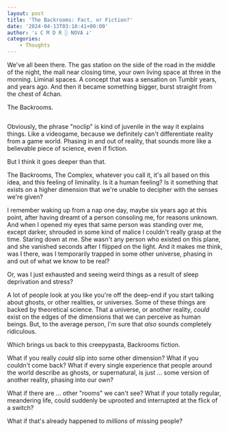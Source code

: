```yaml
---
layout: post
title: 'The Backrooms: Fact, or Fiction?'
date: '2024-04-13T03:10:41+00:00'
author: '𐕣 C M D R ░ NOVA 𐕣'
categories:
    - Thoughts
---
```


<!-- wp:paragraph -->
<p>We've all been there. The gas station on the side of the road in the middle of the night, the mall near closing time, your own living space at three in the morning. Liminal spaces. A concept that was a sensation on Tumblr years, and years ago. And then it became something bigger, burst straight from the chest of 4chan.</p>
<!-- /wp:paragraph -->

<!-- wp:paragraph -->
<p>The Backrooms.</p>
<!-- /wp:paragraph -->

<!-- wp:image {"id":1210,"sizeSlug":"large","linkDestination":"none"} -->
<figure class="wp-block-image size-large"><img src="https://cmdr-nova.online/wp-content/uploads/2024/04/backrooms-1024x1024.webp" alt="" class="wp-image-1210"/></figure>
<!-- /wp:image -->

<!-- wp:paragraph -->
<p>Obviously, the phrase "noclip" is kind of juvenile in the way it explains things. Like a videogame, because we definitely can't differentiate reality from a game world. Phasing in and out of reality, that sounds more like a believable piece of science, even if fiction.</p>
<!-- /wp:paragraph -->

<!-- wp:paragraph -->
<p>But I think it goes deeper than that.</p>
<!-- /wp:paragraph -->

<!-- wp:paragraph -->
<p>The Backrooms, The Complex, whatever you call it, it's all based on this idea, and this feeling of liminality. Is it a human feeling? Is it something that exists on a higher dimension that we're unable to decipher with the senses we're given?</p>
<!-- /wp:paragraph -->

<!-- wp:paragraph -->
<p>I remember waking up from a nap one day, maybe six years ago at this point, after having dreamt of a person consoling me, for reasons unknown. And when I opened my eyes that same person was standing over me, except darker, shrouded in some kind of malice I couldn't really grasp at the time. Staring down at me. She wasn't any person who existed on this plane, and she vanished seconds after I flipped on the light. And it makes me think, was I there, was I temporarily trapped in some other universe, phasing in and out of what we know to be real?</p>
<!-- /wp:paragraph -->

<!-- wp:paragraph -->
<p>Or, was I just exhausted and seeing weird things as a result of sleep deprivation and stress?</p>
<!-- /wp:paragraph -->

<!-- wp:paragraph -->
<p>A lot of people look at you like you're off the deep-end if you start talking about ghosts, or other realities, or universes. Some of these things are backed by theoretical science. That a universe, or another reality, <em>could</em> exist on the edges of the dimensions that we can perceive as human beings. But, to the average person, I'm sure that <em>also</em> sounds completely ridiculous.</p>
<!-- /wp:paragraph -->

<!-- wp:paragraph -->
<p>Which brings us back to this creepypasta, Backrooms fiction.</p>
<!-- /wp:paragraph -->

<!-- wp:paragraph -->
<p>What if you really <em>could</em> slip into some other dimension? What if you couldn't come back? What if every single experience that people around the world describe as ghosts, or supernatural, is just ... some version of another reality, phasing into our own?</p>
<!-- /wp:paragraph -->

<!-- wp:paragraph -->
<p>What if there are ... other "rooms" we can't see? What if your totally regular, meandering life, could suddenly be uprooted and interrupted at the flick of a switch? </p>
<!-- /wp:paragraph -->

<!-- wp:paragraph -->
<p>What if that's already happened to <em>millions</em> of missing people?</p>
<!-- /wp:paragraph -->